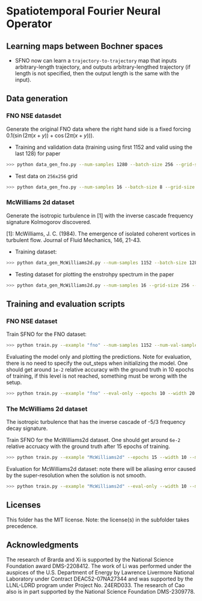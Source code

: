 # Spatiotemporal Fourier Neural Operator

## Learning maps between Bochner spaces
- SFNO now can learn a `trajectory-to-trajectory` map that inputs arbitrary-length trajectory, and outputs arbitrary-lengthed trajectory (if length is not specified, then the output length is the same with the input).

## Data generation

### FNO NSE datasdet
Generate the original FNO data where the right hand side is a fixed forcing $0.1(\sin(2\pi(x+y))+\cos(2\pi(x+y)))$.

- Training and validation data (training using first 1152 and valid using the last 128) for paper
```bash
>>> python data_gen_fno.py --num-samples 1280 --batch-size 256 --grid-size 256 --subsample 4 --extra-vars --time 50 --time-warmup 30 --num-steps 100 --dt 1e-3 --visc 1e-3
```
  
- Test data on `256x256` grid
```bash
>>> python data_gen_fno.py --num-samples 16 --batch-size 8 --grid-size 256 --subsample 1 --double --extra-vars --time 50 --time-warmup 30 --num-steps 100 --dt 1e-3 --replicable-init --seed 42
```

### McWilliams 2d dataset

Generate the isotropic turbulence in [1] with the inverse cascade frequency signature Kolmogorov discovered.

[1]: McWilliams, J. C. (1984). The emergence of isolated coherent vortices in turbulent flow. Journal of Fluid Mechanics, 146, 21-43.

- Training dataset:
```bash
>>> python data_gen_McWilliams2d.py --num-samples 1152 --batch-size 128 --grid-size 256 --subsample 4 --visc 1e-3 --dt 1e-3 --time 10 --time-warmup 4.5 --num-steps 100 --diam "2*torch.pi"
```

- Testing dataset for plotting the enstrohpy spectrum in the paper
```bash
>>> python data_gen_McWilliams2d.py --num-samples 16 --grid-size 256 --visc 1e-3 --dt 1e-3 --time 10 --time-warmup 4.5 --num-steps 100 --diam "2*torch.pi"
```


## Training and evaluation scripts

### FNO NSE dataset
Train SFNO for the FNO dataset:
```bash
>>> python train.py --example "fno" --num-samples 1152 --num-val-samples 128 --epochs 10 --width 20 --modes 12 --modes-t 5 --time-steps 10 --out-time-steps 40 --beta 0.02
```

Evaluating the model only and plotting the predictions. Note for evaluation, there is no need to specify the out_steps when initializing the model. One should get around `1e-2` relative accuracy with the ground truth in 10 epochs of training, if this level is not reached, something must be wrong with the setup.
```bash
>>> python train.py --example "fno" --eval-only --epochs 10 --width 20 --modes 12 --modes-t 5  --beta 0.02 --out-time-steps 40 --demo-plots 10
```
    
### The McWilliams 2d dataset
The isotropic turbulence that has the inverse cascade of -5/3 frequency decay signature.

Train SFNO for the McWilliams2d dataset. One should get around `6e-2` relative accruacy with the ground truth after 15 epochs of training.
```bash
>>> python train.py --example "McWilliams2d" --epochs 15 --width 10 --modes 32 --modes-t 5 --beta -0.01
```

Evaluation for McWilliams2d dataset: note there will be aliasing error caused by the super-resolution when the solution is not smooth.
```bash
>>> python train.py --example "McWilliams2d" --eval-only --width 10 --modes 32 --modes-t 5 --beta -0.01 --demo-plots 10
```

## Licenses
This folder has the MIT license. Note: the license(s) in the subfolder takes precedence.

## Acknowledgments
The research of Brarda and Xi is supported by the National Science Foundation award DMS-2208412. 
The work of Li was performed under the auspices of
the U.S. Department of Energy by Lawrence Livermore National Laboratory under Contract DEAC52-07NA27344 and was supported by the LLNL-LDRD program under Project No. 24ERD033. The research of Cao also is in part supported by the National Science Foundation DMS-2309778.